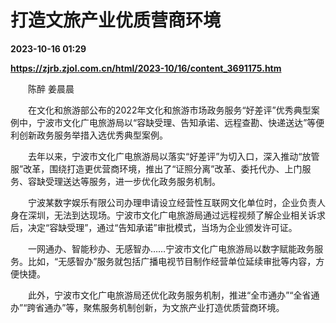 # 打造文旅产业优质营商环境

**2023-10-16 01:29**

**https://zjrb.zjol.com.cn/html/2023-10/16/content_3691175.htm**

　　陈醉 姜晨晨

　　在文化和旅游部公布的2022年文化和旅游市场政务服务“好差评”优秀典型案例中，宁波市文化广电旅游局以“容缺受理、告知承诺、远程查勘、快递送达”等便利创新政务服务举措入选优秀典型案例。

　　去年以来，宁波市文化广电旅游局以落实“好差评”为切入口，深入推动“放管服”改革，围绕打造更优营商环境，推出了“证照分离”改革、委托代办、上门服务、容缺受理送达等服务，进一步优化政务服务机制。

　　宁波某数字娱乐有限公司办理申请设立经营性互联网文化单位时，企业负责人身在深圳，无法到达现场。宁波市文化广电旅游局通过远程视频了解企业相关诉求后，决定“容缺受理”，通过“告知承诺”审批模式，当场为企业颁发许可证。

　　一网通办、智能秒办、无感智办……宁波市文化广电旅游局以数字赋能政务服务。比如，“无感智办”服务就包括广播电视节目制作经营单位延续审批等内容，方便快捷。

　　此外，宁波市文化广电旅游局还优化政务服务机制，推进“全市通办”“全省通办”“跨省通办”等，聚焦服务机制创新，为文旅产业打造优质营商环境。